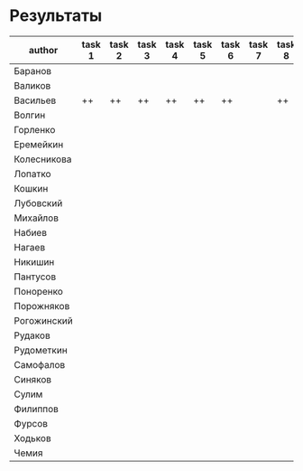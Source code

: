 # Результаты

|author|task 1|task 2|task 3|task 4|task 5|task 6|task 7|task 8|additional|
|---|---|---|---|---|---|---|---|---|---|
|Баранов|   |   |   |   |   |   |   |   |   |
|Валиков|   |   |   |   |   |   |   |   |   |
|Васильев|++|++|++|++|++|++|   |++|   |
|Волгин|   |   |   |   |   |   |   |   |   |
|Горленко|   |   |   |   |   |   |   |   |   |
|Еремейкин|   |   |   |   |   |   |   |   |   |
|Колесникова|   |   |   |   |   |   |   |   |   |
|Лопатко|   |   |   |   |   |   |   |   |   |
|Кошкин|   |   |   |   |   |   |   |   |   |
|Лубовский|   |   |   |   |   |   |   |   |   |
|Михайлов|   |   |   |   |   |   |   |   |+|
|Набиев|   |   |   |   |   |   |   |   |   |
|Нагаев|   |   |   |   |   |   |   |   |   |
|Никишин|   |   |   |   |   |   |   |   |   |
|Пантусов|   |   |   |   |   |   |   |   |   |
|Поноренко|   |   |   |   |   |   |   |   |   |
|Порожняков|   |   |   |   |   |   |   |   |   |
|Рогожинский|   |   |   |   |   |   |   |   |   |
|Рудаков|   |   |   |   |   |   |   |   |   |
|Рудометкин|   |   |   |   |   |   |   |   |   |
|Самофалов|   |   |   |   |   |   |   |   |   |
|Синяков|   |   |   |   |   |   |   |   |   |
|Сулим|   |   |   |   |   |   |   |   |   |
|Филиппов|   |   |   |   |   |   |   |   |   |
|Фурсов|   |   |   |   |   |   |   |   |   |
|Ходьков|   |   |   |   |   |   |   |   |   |
|Чемия|   |   |   |   |   |   |   |   |   |
